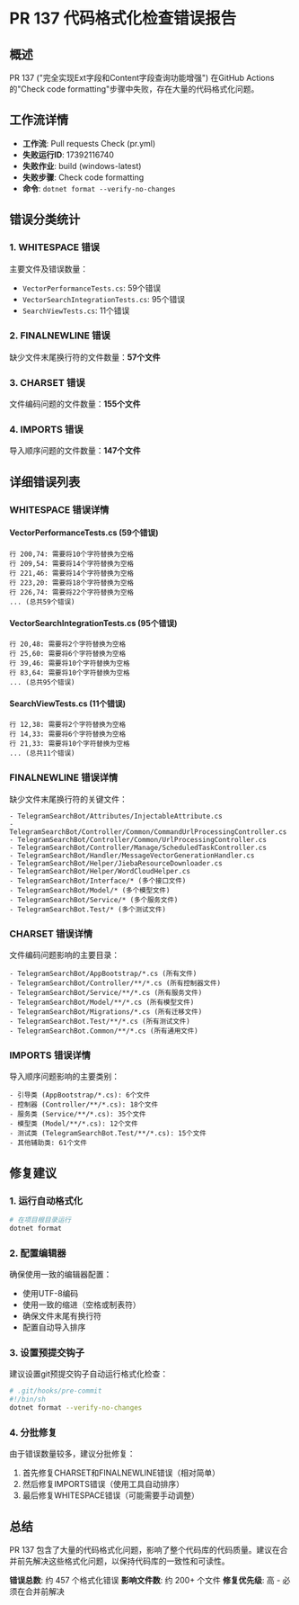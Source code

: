 # PR 137 代码格式化检查错误报告

## 概述

PR 137 ("完全实现Ext字段和Content字段查询功能增强") 在GitHub Actions的"Check code formatting"步骤中失败，存在大量的代码格式化问题。

## 工作流详情

- **工作流**: Pull requests Check (pr.yml)
- **失败运行ID**: 17392116740
- **失败作业**: build (windows-latest)
- **失败步骤**: Check code formatting
- **命令**: `dotnet format --verify-no-changes`

## 错误分类统计

### 1. WHITESPACE 错误
主要文件及错误数量：
- `VectorPerformanceTests.cs`: 59个错误
- `VectorSearchIntegrationTests.cs`: 95个错误  
- `SearchViewTests.cs`: 11个错误

### 2. FINALNEWLINE 错误
缺少文件末尾换行符的文件数量：**57个文件**

### 3. CHARSET 错误
文件编码问题的文件数量：**155个文件**

### 4. IMPORTS 错误
导入顺序问题的文件数量：**147个文件**

## 详细错误列表

### WHITESPACE 错误详情

#### VectorPerformanceTests.cs (59个错误)
```
行 200,74: 需要将10个字符替换为空格
行 209,54: 需要将14个字符替换为空格
行 221,46: 需要将14个字符替换为空格
行 223,20: 需要将18个字符替换为空格
行 226,74: 需要将22个字符替换为空格
... (总共59个错误)
```

#### VectorSearchIntegrationTests.cs (95个错误)
```
行 20,48: 需要将2个字符替换为空格
行 25,60: 需要将6个字符替换为空格
行 39,46: 需要将10个字符替换为空格
行 83,64: 需要将10个字符替换为空格
... (总共95个错误)
```

#### SearchViewTests.cs (11个错误)
```
行 12,38: 需要将2个字符替换为空格
行 14,33: 需要将6个字符替换为空格
行 21,33: 需要将10个字符替换为空格
... (总共11个错误)
```

### FINALNEWLINE 错误详情

缺少文件末尾换行符的关键文件：
```
- TelegramSearchBot/Attributes/InjectableAttribute.cs
- TelegramSearchBot/Controller/Common/CommandUrlProcessingController.cs
- TelegramSearchBot/Controller/Common/UrlProcessingController.cs
- TelegramSearchBot/Controller/Manage/ScheduledTaskController.cs
- TelegramSearchBot/Handler/MessageVectorGenerationHandler.cs
- TelegramSearchBot/Helper/JiebaResourceDownloader.cs
- TelegramSearchBot/Helper/WordCloudHelper.cs
- TelegramSearchBot/Interface/* (多个接口文件)
- TelegramSearchBot/Model/* (多个模型文件)
- TelegramSearchBot/Service/* (多个服务文件)
- TelegramSearchBot.Test/* (多个测试文件)
```

### CHARSET 错误详情

文件编码问题影响的主要目录：
```
- TelegramSearchBot/AppBootstrap/*.cs (所有文件)
- TelegramSearchBot/Controller/**/*.cs (所有控制器文件)
- TelegramSearchBot/Service/**/*.cs (所有服务文件)
- TelegramSearchBot/Model/**/*.cs (所有模型文件)
- TelegramSearchBot/Migrations/*.cs (所有迁移文件)
- TelegramSearchBot.Test/**/*.cs (所有测试文件)
- TelegramSearchBot.Common/**/*.cs (所有通用文件)
```

### IMPORTS 错误详情

导入顺序问题影响的主要类别：
```
- 引导类 (AppBootstrap/*.cs): 6个文件
- 控制器 (Controller/**/*.cs): 18个文件
- 服务类 (Service/**/*.cs): 35个文件
- 模型类 (Model/**/*.cs): 12个文件
- 测试类 (TelegramSearchBot.Test/**/*.cs): 15个文件
- 其他辅助类: 61个文件
```

## 修复建议

### 1. 运行自动格式化
```bash
# 在项目根目录运行
dotnet format
```

### 2. 配置编辑器
确保使用一致的编辑器配置：
- 使用UTF-8编码
- 使用一致的缩进（空格或制表符）
- 确保文件末尾有换行符
- 配置自动导入排序

### 3. 设置预提交钩子
建议设置git预提交钩子自动运行格式化检查：
```bash
# .git/hooks/pre-commit
#!/bin/sh
dotnet format --verify-no-changes
```

### 4. 分批修复
由于错误数量较多，建议分批修复：
1. 首先修复CHARSET和FINALNEWLINE错误（相对简单）
2. 然后修复IMPORTS错误（使用工具自动排序）
3. 最后修复WHITESPACE错误（可能需要手动调整）

## 总结

PR 137 包含了大量的代码格式化问题，影响了整个代码库的代码质量。建议在合并前先解决这些格式化问题，以保持代码库的一致性和可读性。

**错误总数**: 约 457 个格式化错误
**影响文件数**: 约 200+ 个文件
**修复优先级**: 高 - 必须在合并前解决